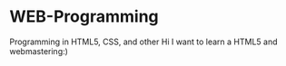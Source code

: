 # WEB-Programming
Programming in HTML5, CSS, and other
Hi I want to learn a HTML5 and webmastering:)
